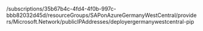 /subscriptions/35b67b4c-4fd4-4f0b-997c-bbb82032d45d/resourceGroups/SAPonAzureGermanyWestCentral/providers/Microsoft.Network/publicIPAddresses/deployergermanywestcentral-pip
